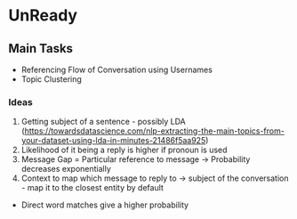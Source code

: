 # UnReady
## Main Tasks
* Referencing Flow of Conversation using Usernames
* Topic Clustering

### Ideas
1. Getting subject of a sentence - possibly LDA (https://towardsdatascience.com/nlp-extracting-the-main-topics-from-your-dataset-using-lda-in-minutes-21486f5aa925)
2. Likelihood of it being a reply is higher if pronoun is used
3. Message Gap = Particular reference to message -> Probability decreases exponentially
4. Context to map which message to reply to -> subject of the conversation - map it to the closest entity by default
  * Direct word matches give a higher probability
